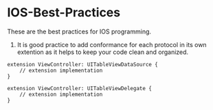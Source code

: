 # IOS-Best-Practices

These are the best practices for IOS programming.

1. It is good practice to add conformance for each protocol in its own extention as it helps to keep your code clean and organized.

```
extension ViewController: UITableViewDataSource { 
    // extension implementation
}

extension ViewController: UITableViewDelegate { 
    // extension implementation
}

```
